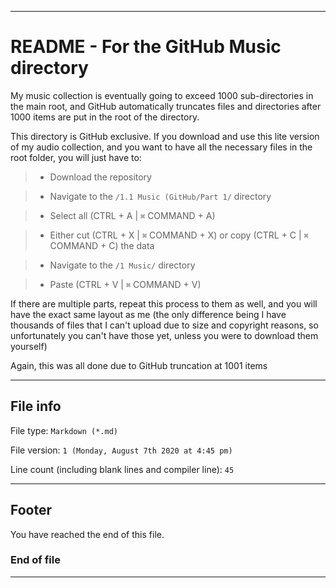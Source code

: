 
***

# README - For the GitHub Music directory

My music collection is eventually going to exceed 1000 sub-directories in the main root, and GitHub automatically truncates files and directories after 1000 items are put in the root of the directory.

This directory is GitHub exclusive. If you download and use this lite version of my audio collection, and you want to have all the necessary files in the root folder, you will just have to:

> * Download the repository

> * Navigate to the `/1.1 Music (GitHub/Part 1/` directory

> * Select all (CTRL + A | `⌘` COMMAND + A)

> * Either cut (CTRL + X | `⌘` COMMAND + X) or copy (CTRL + C | `⌘` COMMAND + C) the data

> * Navigate to the `/1 Music/` directory

> * Paste (CTRL + V | `⌘` COMMAND + V)

If there are multiple parts, repeat this process to them as well, and you will have the exact same layout as me (the only difference being I have thousands of files that I can't upload due to size and copyright reasons, so unfortunately you can't have those yet, unless you were to download them yourself)

Again, this was all done due to GitHub truncation at 1001 items

***

## File info

File type: `Markdown (*.md)`

File version: `1 (Monday, August 7th 2020 at 4:45 pm)`

Line count (including blank lines and compiler line): `45`

***

## Footer

You have reached the end of this file.

### End of file

***
